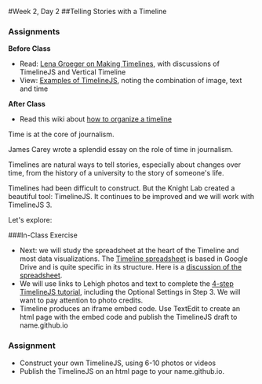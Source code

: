 #Week 2, Day 2
##Telling Stories with a Timeline

### Assignments

**Before Class**

- Read: [Lena Groeger on Making Timelines](http://lenagroeger.s3.amazonaws.com/timelines/timelines.html), with discussions of TimelineJS and Vertical Timeline
- View: [Examples of TimelineJS](https://timeline.knightlab.com/index.html#examples), noting the combination of image, text and time

**After Class**

- Read this wiki about [how to organize a timeline](http://www.wikihow.com/Make-a-Timeline)


Time is at the core of journalism.

James Carey wrote a splendid essay on the role of time in journalism.

Timelines are natural ways to tell stories, especially about changes over time, from the history of a university to the story of someone's life. 

Timelines had been difficult to construct. But the Knight Lab created a beautiful tool: TimelineJS. It continues to be improved and we will work with TimelineJS 3.

Let's explore:

###In-Class Exercise


- Next: we will study the spreadsheet at the heart of the Timeline and most data visualizations. The [Timeline spreadsheet](https://drive.google.com/a/lehigh.edu/previewtemplate?id=1pHBvXN7nmGkiG8uQSUB82eNlnL8xHu6kydzH_-eguHQ&mode=public#) is based in Google Drive and is quite specific in its structure. Here is a [discussion of the spreadsheet](https://timeline.knightlab.com/docs/using-spreadsheets.html).
- We will use links to Lehigh photos and text to complete the [4-step TimelineJS tutorial](https://timeline.knightlab.com/index.html#make), including the Optional Settings in Step 3. We will want to pay attention to photo credits.
- Timeline produces an iframe embed code. Use TextEdit to create an html page with the embed code and publish the TimelineJS draft to name.github.io

### Assignment

- Construct your own TimelineJS, using 6-10 photos or videos
- Publish the TimelineJS on an html page to your name.github.io.
